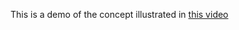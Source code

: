 This is a demo of the concept illustrated in [this video](https://www.youtube.com/watch?v=uWwUpEY4c8o)